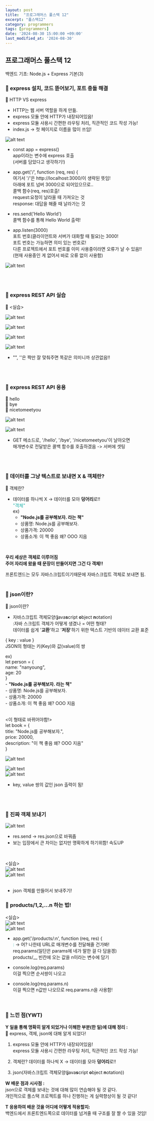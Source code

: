 ```yaml
---
layout: post
title:  "프로그래머스 풀스택 12"
excerpt: "풀스택12"
category: programmers
tags: [programmers]
date: '2024-08-30 15:00:00 +09:00'
last_modified_at: '2024-08-30'
---
```


## 프로그래머스 풀스택 12
백엔드 기초: Node.js + Express 기본(3)

### 🌊 express 설치, 코드 뜯어보기, 포트 충돌 해결

💫 HTTP VS express<br>
- HTTP는 웹 서버 역할을 하게 만듦.<br>
- express 모듈 안에 HTTP가 내장되어있음!<br>
- express 모듈 사용시 간편한 라우팅 처리, 직관적인 코드 작성 가능!<br>
- index.js -> 첫 페이지로 이름을 많이 쓰임!<br>

![alt text](img01/image-78.png)<br>

- const app = express()<br>
app이라는 변수에 express 호출<br>
(서버를 담았다고 생각하기!)<br>

- app.get('/', function (req, res) \{<br>
여기서 '/'은 http://localhost:3000/이 생략된 뜻임!<br>
아래에 포트 넘버 3000으로 되어있으므로..<br>
콜백 함수(req, res)호출!<br>
request:요청이 날라올 때 가져오는 것<br>
response: 대답을 해줄 때 날라가는 것<br>

- res.send('Hello World')<br>
콜백 함수를 통해 Hello World 출력!<br>

- app.listen(3000)<br>
포트 번호(클라이언트와 서버가 대화할 때 필요)는 3000!<br>
포트 번호는 가능하면 의미 있는 번호로!<br>
다른 프로젝트에서 포트 번호를 이미 사용중이라면 오류가 날 수 있음!!<br>
(현재 사용중인 게 없어서 바로 오류 없이 사용함)<br>

![alt text](img01/image-79.png)<br>

<br><br/>

### 🌊 express REST API 실습

💫 \<실습><br>

![alt text](img01/image-81.png)<br>

![alt text](img01/image-80.png)<br>

![alt text](img01/image-83.png)<br>

![alt text](img01/image-82.png)<br>

- "", ''은 짝만 잘 맞춰주면 똑같은 의미니까 상관없음!!<br>

<br><br/>

### 🌊 express REST API 응용

💫 hello<br>
💫 bye<br>
💫 nicetomeetyou<br>

![alt text](img01/image-84.png)<br>

![alt text](img01/image-85.png)<br>

- GET 메소드로, '/hello', '/bye', '/nicetomeetyou'이 날아오면<br>
  매개변수로 전달받은 콜백 함수를 호출하겠음 -> 서버에 셋팅<br>

<br><br/>

### 🌊 데이터를 그냥 텍스트로 보내면 X & 객체란?

💫 객체란?<br>
- 데이터를 하나씩 X -> 데이터를 모아 **덩어리**로!!<br>
<span style="color:lightseagreen">"객체"</span><br>
ex)<br>
    - **"Node.js를 공부해보자. 라는 책"**<br>
    - 상품명: Node.js를 공부해보자.<br>
    - 상품가격: 20000<br>
    - 상품소개: 이 책 좋음 왜? OOO 지음<br>
<br>

**우리 세상은 객체로 이루어짐**<br>
**주어 자리에 왔을 때 문장이 만들어지면 그건 다 객체!!**<br>

프론트엔드는 모두 자바스크립트이기때문에 자바스크립트 객체로 보내면 됨.<br><br/>

### 🌊 json이란?

💫 json이란?<br>

- 자바스크립트 객체모양(**j**ava**s**cript **o**bject **n**otation)<br>
:자바 스크립트 객체가 어떻게 생겼나 = 어떤 형태?<br>
데이터를 쉽게 '**교환**'하고 '**저장**'하기 위한 텍스트 기반의 데이터 교환 표준<br>

{ key : value }<br>
JSON의 형태는 키(Key)와 값(value)의 쌍<br>

ex)<br>
    let person = {<br>
  name: "nanyoung",<br>
  age: 20<br>
}<br>
    - **"Node.js를 공부해보자. 라는 책"**<br>
    - 상품명: Node.js를 공부해보자.<br>
    - 상품가격: 20000<br>
    - 상품소개: 이 책 좋음 왜? OOO 지음<br>
<br>

\<이 형태로 바뀌어야함!><br>
let book = {<br>
  title: "Node.js를 공부해보자.",<br>
  price: 20000,<br>
  description: "이 책 좋음 왜? OOO 지음"<br>
}<br>

![alt text](img01/image-86.png)<br>

![alt text](img01/image-87.png)<br>
![alt text](img01/image-88.png)<br>
- key, value 쌍의 값인 json 출력이 됨!<br>

<br><br/>

### 🌊 진짜 객체 보내기

![alt text](img01/image-89.png)<br>
- res.send -> res.json으로 바꿔줌<br>
- 보는 입장에서 큰 차이는 없지만 명확하게 하기위함! 속도UP<br>

<br>

\<실습><br>
![alt text](img01/image-90.png)<br>
![alt text](img01/image-91.png)<br><br/>

- json 객체를 만들어서 보내주기!<br>

### 🌊 products/1,2,...n 하는 법!

\<실습><br>
![alt text](img01/image-92.png)<br>
![alt text](img01/image-93.png)<br>
- app.get\('/products/:n', function (req, res) \{<br>
      <span style="color:lightseagreen">:</span> -> 어? 나한테 URL로 매개변수를 전달해줄 건가봐!<br>
    req.params(일단은 params에 네가 말한 걸 다 담을겡)<br>
    products/__ 빈칸에 오는 값을 n이라는 변수에 담기<br>

- console.log(req.params)<br>
이걸 찍으면 순서쌍이 나오고<br>

- console.log(req.params.n)<br>
이걸 찍으면 n값만 나오므로 req.params.n을 사용함!<br>
<br><br/>

### 🌊 느낀 점(YWT)

**Y 일을 통해 명확히 알게 되었거나 이해한 부분(한 일)에 대해 정리 :**<br>
💫 express, 객체, json에 대해 알게 되었다!<br>
1. express 모듈 안에 HTTP가 내장되어있음!<br>
express 모듈 사용시 간편한 라우팅 처리, 직관적인 코드 작성 가능!<br>

2. 객체란? 데이터를 하나씩 X -> 데이터를 모아 **덩어리**로!!<br>

3. json(자바스크립트 객체모양(**j**ava**s**cript **o**bject **n**otation))<br>

**W 배운 점과 시사점 :**<br>
json으로 객체를 보내는 것에 대해 많이 연습해야 될 것 같다.<br>
개인적으로 풀스택 프로젝트를 하나 진행하는 게 실력향상이 될 것 같다!<br>

**T 응용하여 배운 것을 어디에 어떻게 적용할지:**<br>
백엔드에서 프론트엔드쪽으로 데이터를 넘겨줄 때 구조를 잘 짤 수 있을 것임!<br>


